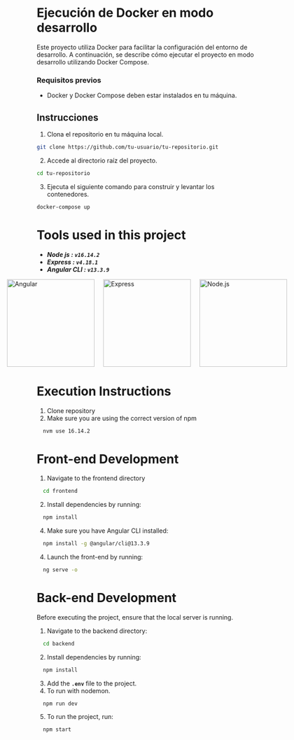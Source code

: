 # **Ejecución de Docker en modo desarrollo**

Este proyecto utiliza Docker para facilitar la configuración del entorno de desarrollo. A continuación, se describe cómo ejecutar el proyecto en modo desarrollo utilizando Docker Compose.

### Requisitos previos

- Docker y Docker Compose deben estar instalados en tu máquina.

## __Instrucciones__

1. Clona el repositorio en tu máquina local.

```bash
git clone https://github.com/tu-usuario/tu-repositorio.git
```

2. Accede al directorio raíz del proyecto.

```bash
cd tu-repositorio
```
3. Ejecuta el siguiente comando para construir y levantar los contenedores.

```bash
docker-compose up
```

# **Tools used in this project**

- ***Node js : `v16.14.2`***
- ***Express : `v4.18.1`***
- ***Angular CLI : `v13.3.9`***

<div style="display: flex; justify-content: center; align-items: center;">
  <a href="https://angular.io/" style="width: 200px; margin: 0 10px;">
    <img src="https://angular.io/assets/images/logos/angular/angular.svg" alt="Angular" width="200">
  </a>

  <a href="https://expressjs.com/" style="width: 200px; margin: 0 10px;">
    <img src="https://upload.wikimedia.org/wikipedia/commons/6/64/Expressjs.png" alt="Express" width="200">
  </a>

  <a href="https://nodejs.org/" style="width: 200px; margin: 0 10px;">
    <img src="https://nodejs.org/static/images/logo.svg" alt="Node.js" width="200">
  </a>
</div>

# **Execution Instructions**

 1. Clone repository
 2. Make sure you are using the correct version of npm

  ```bash
    nvm use 16.14.2
  ```

# **Front-end Development**

1. Navigate to the frontend directory

  ```bash
    cd frontend
  ```

2. Install dependencies by running:
  
  ```bash
    npm install
  ```

  4. Make sure you have Angular CLI installed:

  ```bash
    npm install -g @angular/cli@13.3.9
  ```

  4. Launch the front-end by running:

  ```bash
    ng serve -o
  ```

# **Back-end Development**

Before executing the project, ensure that the local server is running.

 1. Navigate to the backend directory:

```bash
  cd backend
```

 2. Install dependencies by running:
  
  ```bash
    npm install
  ```

  3. Add the **`.env`** file to the project.
  4. To run with nodemon.
  
  ```bash
    npm run dev
  ```
  5. To run the project, run:
  
  ```bash
    npm start
  ```
